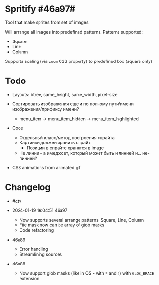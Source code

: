 # Spritify #46a97#

Tool that make sprites from set of images

Will arrange all images into predefined patterns. Patterns supported:
* Square
* Line
* Column

Supports scaling (via `zoom` CSS property) to predefined box (square only)

# Todo

* Layouts: btree, same_height, same_width, pixel-size
* Сортировать изображения еще и по полному пути/имени изображения/прификсу имени?
  * menu_item -> menu_item_hidden -> menu_item_highlighted
* Code
  * Отдельный класс/метод построения спрайта 
  * Картинки должен хранить спрайт
    * Позиции в спрайте хранятся в image
  * Не линии - а имеджсет, который может быть и линией и... не-линией?

* CSS animations from animated gif

# Changelog


* #ctv


* 2024-01-19 16:04:51 46a97
  * Now supports several arrange patterns: Square, Line, Column
  * File mask now can be array of glob masks
  * Code refactoring


* 46a89
  * Error handling
  * Streamlining sources
* 46a88
  * Now support glob masks (like in OS - with `*` and `?`) with `GLOB_BRACE` extension
